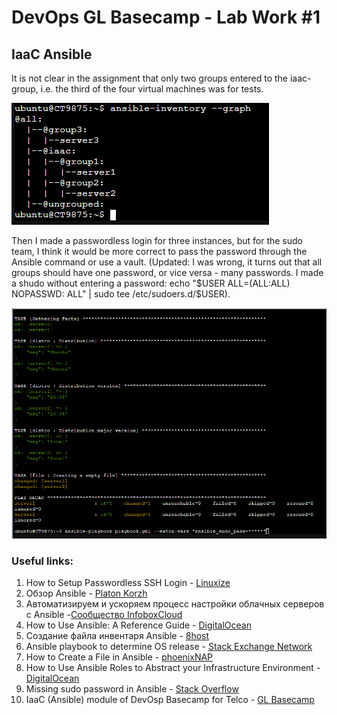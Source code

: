 # DevOps GL Basecamp - Lab Work #1
## IaaC Ansible
It is not clear in the assignment that only two groups entered to the iaac- group, i.e. the third of the four virtual machines was for tests.

![Screenshot](https://github.com/texnotes/basecamp/blob/main/img/Screenshot%202021-05-16%20232830.png "Screenshot")

Then I made a passwordless login for three instances, but for the sudo team, I think it would be more correct to pass the password through the Ansible command or use a vault. (Updated: I was wrong, it turns out that all groups should have one password, or vice versa - many passwords. I made a shudo without entering a password: echo "$USER ALL=(ALL:ALL) NOPASSWD: ALL" | sudo tee /etc/sudoers.d/$USER).

![Screenshot](https://github.com/texnotes/basecamp/blob/main/img/Screenshot%202021-05-16%20231555.png "Screenshot")

### Useful links:
1. How to Setup Passwordless SSH Login - [Linuxize](https://linuxize.com/post/how-to-setup-passwordless-ssh-login/)
2. Обзор Ansible - [Platon Korzh](https://medium.com/@platon_korzh/%D0%BE%D0%B1%D0%B7%D0%BE%D1%80-ansible-38a794937a3c)
3. Автоматизируем и ускоряем процесс настройки облачных серверов с Ansible -[Сообщество InfoboxCloud](https://infoboxcloud.ru/community/blog/infoboxcloud/226.html)
4. How to Use Ansible: A Reference Guide - [DigitalOcean](https://www.digitalocean.com/community/cheatsheets/how-to-use-ansible-cheat-sheet-guide)
5. Создание файла инвентаря Ansible - [8host](https://www.8host.com/blog/sozdanie-fajla-inventarya-ansible/)
6. Ansible playbook to determine OS release - [Stack Exchange Network](https://superuser.com/questions/1395954/ansible-playbook-to-determine-os-release)
7. How to Create a File in Ansible - [phoenixNAP](https://phoenixnap.com/kb/ansible-create-file)
8. How to Use Ansible Roles to Abstract your Infrastructure Environment - [DigitalOcean](https://www.digitalocean.com/community/tutorials/how-to-use-ansible-roles-to-abstract-your-infrastructure-environment)
9. Missing sudo password in Ansible - [Stack Overflow](https://stackoverflow.com/questions/25582740/missing-sudo-password-in-ansible)
10. IaaC (Ansible) module of DevOsp Basecamp for Telco - [GL Basecamp](https://github.com/yurnov/IaC_Ansible_basecamp)

